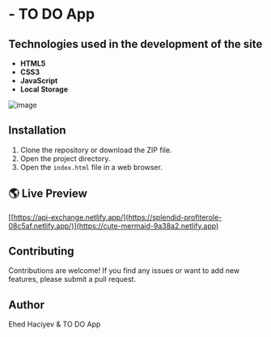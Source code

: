 # - TO DO App

## Technologies used in the development of the site
- **HTML5**
- **CSS3**
- **JavaScript**
- **Local Storage**

![image](https://github.com/haciyev13/Todo__APP/assets/121634384/fdc85b69-e58f-450c-ad91-bac11ff533c2)


## Installation

1. Clone the repository or download the ZIP file.
2. Open the project directory.
3. Open the `index.html` file in a web browser.


## 🌎 Live Preview

[[https://api-exchange.netlify.app/](https://splendid-profiterole-08c5af.netlify.app/)](https://cute-mermaid-9a38a2.netlify.app)

## Contributing

Contributions are welcome! If you find any issues or want to add new features, please submit a pull request.

## Author

Ehed Haciyev & TO DO App
